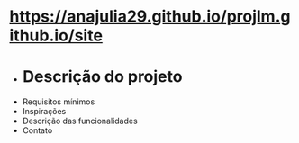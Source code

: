 # https://anajulia29.github.io/projlm.github.io/site
- <h1>Descrição do projeto</h1>
- Requisitos mínimos
- Inspirações
- Descrição das funcionalidades
- Contato
